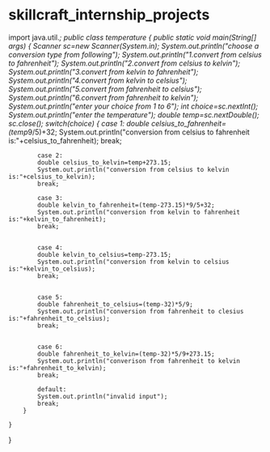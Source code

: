 # skillcraft_internship_projects
import java.util.*;
public class temperature 
{
    public static void main(String[] args) 
    {
        Scanner sc=new Scanner(System.in);
        System.out.println("choose a conversion type from following");
        System.out.println("1.convert from celsius to fahrenheit");
        System.out.println("2.convert from celsius to kelvin");
        System.out.println("3.convert from kelvin to fahrenheit");
        System.out.println("4.convert from kelvin to celsius");
        System.out.println("5.convert from fahrenheit to celsius");
        System.out.println("6.convert from fahrenheit to kelvin");
        System.out.println("enter your choice from 1 to 6");
        int choice=sc.nextInt();
        System.out.println("enter the temperature");
        double temp=sc.nextDouble();
        sc.close();
        switch(choice)
        {
            case 1:
            double celsius_to_fahrenheit=(temp*9/5)+32;
            System.out.println("conversion from celsius to fahrenheit is:"+celsius_to_fahrenheit);
            break;

            case 2:
            double celsius_to_kelvin=temp+273.15;
            System.out.println("conversion from celsius to kelvin is:"+celsius_to_kelvin);
            break;

            case 3:
            double kelvin_to_fahrenheit=(temp-273.15)*9/5+32;
            System.out.println("conversion from kelvin to fahrenheit is:"+kelvin_to_fahrenheit);
            break;


            case 4:
            double kelvin_to_celsius=temp-273.15;
            System.out.println("conversion from kelvin to celsius is:"+kelvin_to_celsius);
            break;


            case 5:
            double fahrenheit_to_celsius=(temp-32)*5/9;
            System.out.println("conversion from fahrenheit to clesius is:"+fahrenheit_to_celsius);
            break;


            case 6:
            double fahrenheit_to_kelvin=(temp-32)*5/9+273.15;
            System.out.println("converison from fahrenheit to kelvin is:"+fahrenheit_to_kelvin);
            break;

            default:
            System.out.println("invalid input");
            break;
        }

    }
}

